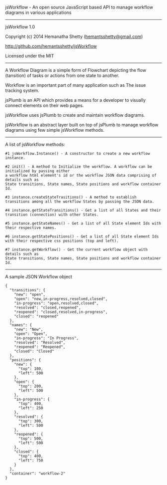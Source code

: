 jsWorkflow - An open source JavaScript based API to manage workflow diagrams in various applications

---------------------------------------------------------------------------------------------------------

jsWorkflow 1.0

Copyright (c) 2014 Hemanatha Shetty (hemantsshetty@gmail.com)

http://github.com/hemantsshetty/jsWorkflow

Licensed under the MIT

---------------------------------------------------------------------------------------------------------

A Workflow Diagram is a simple form of Flowchart depicting the flow (tansition) of tasks or actions from one state to another. 

Workflow is an important part of many application such as The issue tracking system.

jsPlumb is an API which provides a means for a developer to visually connect elements on their web pages.

jsWorkflow uses jsPlumb to create and maintain workflow diagrams.

jsWorkflow is an abstract layer built on top of jsPlumb to manage workflow diagrams using few simple jsWorkflow methods.

---------------------------------------------------------------------------------------------------------

A list of jsWorkflow methods:

	#1 jsWorkflow.Instance() - A constructor to create a new workflow instance.

	#2 init() - A method to Initialize the workflow. A workflow can be initialized by passing either 
	a workflow html element's id or the workflow JSON data comprising of details such as 
	State transitions, State names, State positions and workflow container Id.

	#3 instance.createStateTrasitions() - A method to establish transitions among all the workflow States by passing the JSON data.

	#4 instance.getStateTransitions() - Get a list of all States and their transition (connection) with other States.

	#5 instance.getStateNames() - Get a list of all State element Ids with their respective names.

	#6 instance.getStatePositions() - Get a list of all State element Ids with their respective css positions (top and left).

	#7 instance.getWorkflow() - Get the current workflow object with details such as 
	State transitions, State names, State positions and workflow container Id.

---------------------------------------------------------------------------------------------------------

A sample JSON Workflow object
	
	{
	  "transitions": {
	    "new": "open",
	    "open": "new,in-progress,resolved,closed",
	    "in-progress": "open,resolved,closed",
	    "resolved": "closed,reopened",
	    "reopened": "closed,resolved,in-progress",
	    "closed": "reopened"
	  },
	  "names": {
	    "new": "New",
	    "open": "Open",
	    "in-progress": "In Progress",
	    "resolved": "Resolved",
	    "reopened": "Reopened",
	    "closed": "Closed"
	  },
	  "positions": {
	    "new": {
	      "top": 100,
	      "left": 500
	    },
	    "open": {
	      "top": 200,
	      "left": 500
	    },
	    "in-progress": {
	      "top": 400,
	      "left": 250
	    },
	    "resolved": {
	      "top": 300,
	      "left": 500
	    },
	    "reopened": {
	      "top": 500,
	      "left": 500
	    },
	    "closed": {
	      "top": 400,
	      "left": 750
	    }
	  },
	  "container": "workflow-2"
	}
